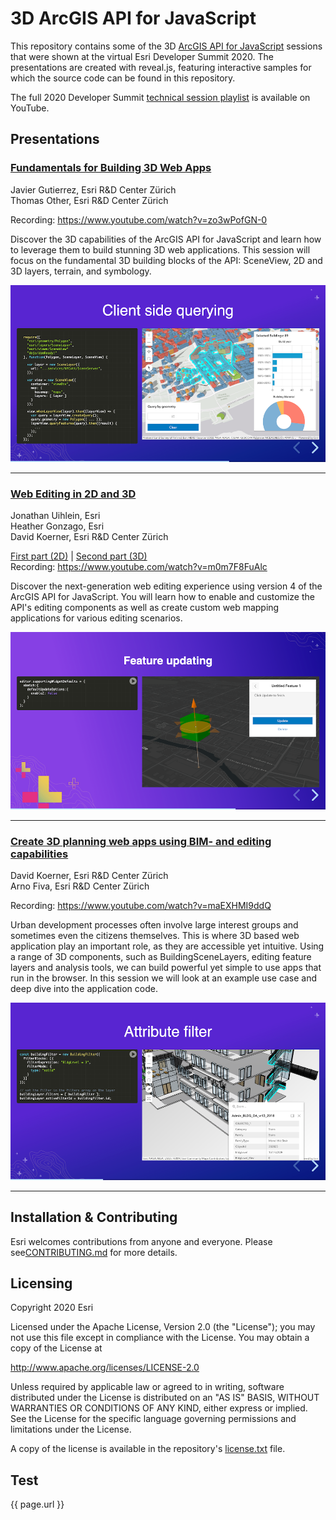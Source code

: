 
# 3D ArcGIS API for JavaScript

This repository contains some of the 3D [ArcGIS API for JavaScript](https://developers.arcgis.com/javascript/) sessions that were shown at the virtual Esri Developer Summit 2020. The presentations are created with reveal.js, featuring interactive samples for which the source code can be found in this repository.

The full 2020 Developer Summit [technical session playlist](https://www.youtube.com/playlist?list=PLaPDDLTCmy4Ys8vfmC7DbX3FHSsyosvh7) is available on YouTube.

## Presentations

### [Fundamentals for Building 3D Web Apps](https://esri.github.io/devsummit-2020-3D-jsapi/fundamentals-3d-web-apps.html)

Javier Gutierrez, Esri R&D Center Zürich<br />
Thomas Other, Esri R&D Center Zürich

Recording: https://www.youtube.com/watch?v=zo3wPofGN-0

Discover the 3D capabilities of the ArcGIS API for JavaScript and learn how to leverage them to build stunning 3D web applications. This session will focus on the fundamental 3D building blocks of the API: SceneView, 2D and 3D layers, terrain, and symbology.

[![Client-side queries](./talks/images/fundamentals-3d-web-apps/thumbnail.png)](https://esri.github.io/devsummit-2020-3D-jsapi/fundamentals-3d-web-apps.html)

---

### [Web Editing in 2D and 3D](https://esri.github.io/devsummit-2020-3D-jsapi/web-editing.html)

Jonathan Uihlein, Esri<br />
Heather Gonzago, Esri<br />
David Koerner, Esri R&D Center Zürich

[First part (2D)](https://bit.ly/2PKX5Mx) | [Second part (3D)](https://esri.github.io/devsummit-2020-3D-jsapi/web-editing.html)<br />
Recording: https://www.youtube.com/watch?v=m0m7F8FuAlc

Discover the next-generation web editing experience using version 4 of the ArcGIS API for JavaScript. You will learn how to enable and customize the API's editing components as well as create custom web mapping applications for various editing scenarios.

[![3D Feature Update](./talks/images/web-editing/thumbnail.png)](https://esri.github.io/devsummit-2020-3D-jsapi/web-editing.html)

---

### [Create 3D planning web apps using BIM- and editing capabilities](https://esri.github.io/devsummit-2020-3D-jsapi/bim-editing-web-apps.html)

David Koerner, Esri R&D Center Zürich<br />
Arno Fiva, Esri R&D Center Zürich

Recording: https://www.youtube.com/watch?v=maEXHMI9ddQ

Urban development processes often involve large interest groups and sometimes even the citizens themselves. This is where 3D based web application play an important role, as they are accessible yet intuitive. Using a range of 3D components, such as BuildingSceneLayers, editing feature layers and analysis tools, we can build powerful yet simple to use apps that run in the browser. In this session we will look at an example use case and deep dive into the application code.

[![BuildingSceneLayer Filters](./talks/images/bim-editing/thumbnail.png)](https://esri.github.io/devsummit-2020-3D-jsapi/bim-editing-web-apps.html)

---

## Installation & Contributing

Esri welcomes contributions from anyone and everyone. Please see[CONTRIBUTING.md](https://github.com/Esri/devsummit-2020-3D-jsapi/blob/master/CONTRIBUTING.md) for more details.

## Licensing
Copyright 2020 Esri

Licensed under the Apache License, Version 2.0 (the "License");
you may not use this file except in compliance with the License.
You may obtain a copy of the License at

   http://www.apache.org/licenses/LICENSE-2.0

Unless required by applicable law or agreed to in writing, software
distributed under the License is distributed on an "AS IS" BASIS,
WITHOUT WARRANTIES OR CONDITIONS OF ANY KIND, either express or implied.
See the License for the specific language governing permissions and
limitations under the License.

A copy of the license is available in the repository's [license.txt](./license.txt) file.

## Test

{{ page.url }}
